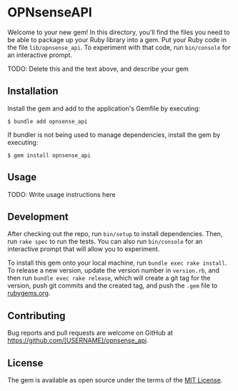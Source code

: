 # OPNsenseAPI

Welcome to your new gem! In this directory, you'll find the files you need to be able to package up your Ruby library into a gem. Put your Ruby code in the file `lib/opnsense_api`. To experiment with that code, run `bin/console` for an interactive prompt.

TODO: Delete this and the text above, and describe your gem

## Installation

Install the gem and add to the application's Gemfile by executing:

    $ bundle add opnsense_api

If bundler is not being used to manage dependencies, install the gem by executing:

    $ gem install opnsense_api

## Usage

TODO: Write usage instructions here

## Development

After checking out the repo, run `bin/setup` to install dependencies. Then, run `rake spec` to run the tests. You can also run `bin/console` for an interactive prompt that will allow you to experiment.

To install this gem onto your local machine, run `bundle exec rake install`. To release a new version, update the version number in `version.rb`, and then run `bundle exec rake release`, which will create a git tag for the version, push git commits and the created tag, and push the `.gem` file to [rubygems.org](https://rubygems.org).

## Contributing

Bug reports and pull requests are welcome on GitHub at https://github.com/[USERNAME]/opnsense_api.

## License

The gem is available as open source under the terms of the [MIT License](https://opensource.org/licenses/MIT).
